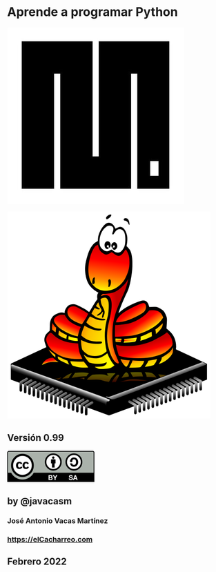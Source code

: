 # Aprende a programar Python 

![Logo Micropython](./images/MicroPython_new_logo.jpg)

![](./images/Micropython-logo.svg.png)

## Versión 0.99



![Licencia CC by SA](./images/Licencia_cc_peque.png) 

## by @javacasm


### José Antonio Vacas Martínez

### https://elCacharreo.com


## Febrero 2022
